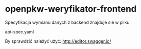 # openpkw-weryfikator-frontend

Specyfikacja wymianu danych z backend znajduje sie w pliku

api-spec.yaml

By sprawdzić należyć użyć:
http://editor.swagger.io/
